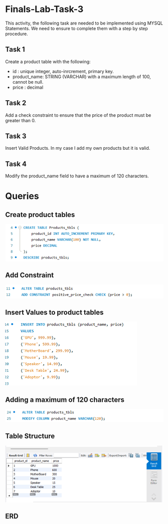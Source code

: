 # Finals-Lab-Task-3

This activity, the following task are needed to be implemented using MYSQL Statements. We need to ensure to complete them with a step by step procedure.

## Task 1 

Create a product table with the following:
 - id : unique integer, auto-inrcrement, primary key.
 - product_name: STRING (VARCHAR) with a maximum length of 100, cannot be null.
 - price : decimal

## Task 2

Add a check constraint to ensure that the price of the product must be greater than 0.

## Task 3

Insert Valid Products. In my case I add my own products but it is valid.

## Task 4

Modify the product_name field to have a maximum of 120 characters.

# Queries

## Create product tables

![image alt](https://github.com/CarlosA012/Finals-Lab-Task-3/blob/7b20fff1a9242b98f14032e5c8714b0f31ad7b9c/imgaes/product%20tables.png)

## Add Constraint

![image alt](https://github.com/CarlosA012/Finals-Lab-Task-3/blob/d186b8e345f38ab14ff331d6a7ca5c3df67f78df/imgaes/adding%20constraint.png)

## Insert Values to product tables

![image alt](https://github.com/CarlosA012/Finals-Lab-Task-3/blob/d7f4aed157c9d5a55ecd59dc2caf44d90afdbf5d/imgaes/insert%20values%20to%20product%20tables.png)

## Adding a maximum of 120 characters

![image alt](https://github.com/CarlosA012/Finals-Lab-Task-3/blob/2e0441e80a1393c0939af42b260ec7d0b6cb4ff6/imgaes/adding%20to%20120%20maximum%20char.png)

## Table Structure

![image alt](https://github.com/CarlosA012/Finals-Lab-Task-3/blob/b78e80afdf638729aba90827e834dbab8625de1c/imgaes/table%20structure%203.png)

## ERD
